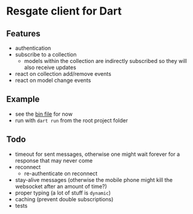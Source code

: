 # Resgate client for Dart

## Features

- authentication
- subscribe to a collection
  - models within the collection are indirectly subscribed so they will also receive updates
- react on collection add/remove events
- react on model change events

## Example

- see the [bin file](bin/resgate_client.dart) for now
- run with `dart run` from the root project folder

## Todo

- timeout for sent messages, otherwise one might wait forever for a response that may never come
- reconnect
  - re-authenticate on reconnect
- stay-alive messages (otherwise the mobile phone might kill the websocket after an amount of time?)
- proper typing (a lot of stuff is `dynamic`)
- caching (prevent double subscriptions)
- tests
